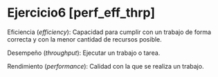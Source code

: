 ﻿
# **Ejercicio6 [perf_eff_thrp]**

Eficiencia (_efficiency_):  Capacidad para cumplir con un trabajo de forma correcta y con la menor cantidad de recursos posible.

Desempeño (_throughput_):  Ejecutar un trabajo o tarea.

Rendimiento (_performance_): 	Calidad con la que se realiza un trabajo.
